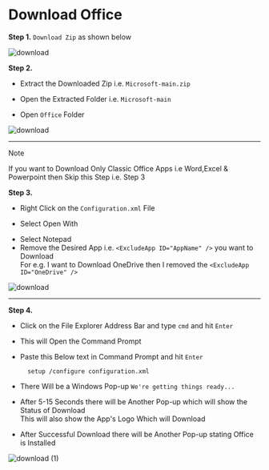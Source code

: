 # Download Office

 **Step 1.** ```Download Zip``` as shown below
 
![download](https://github.com/user-attachments/assets/90f6282c-fb7a-4446-9328-d3ef0b728b0b)

**Step 2.**
- Extract the Downloaded Zip i.e. ```Microsoft-main.zip```
* Open the Extracted Folder i.e. ```Microsoft-main```
+ Open ```Office``` Folder

![download](https://github.com/user-attachments/assets/56b10bcf-b738-41c6-a2c4-8a57c34d71c6)

<hr>

>[!Note]
>If you want to Download Only Classic Office Apps i.e Word,Excel & Powerpoint then Skip this Step i.e. Step 3

**Step 3.**
- Right Click on the ```Configuration.xml``` File
* Select Open With
+ Select Notepad
+ Remove the Desired App i.e. ```<ExcludeApp ID="AppName" />``` you want to Download <br> For e.g. I want to Download OneDrive then I removed the ```<ExcludeApp ID="OneDrive" />```

![download](https://github.com/user-attachments/assets/38b789ea-4a1a-430c-8322-2874b6f3c044)

<hr>

**Step 4.** 
- Click on the File Explorer Address Bar and type ```cmd``` and hit ```Enter```
- This will Open the Command Prompt
- Paste this Below text in Command Prompt and hit ```Enter```

  		setup /configure configuration.xml
- There Will be a Windows Pop-up ```We're getting things ready...```
- After 5-15 Seconds there will be Another Pop-up which will show the Status of Download <br> This will also show the App's Logo Which will Download
- After Successful Download there will be Another Pop-up stating Office is Installed

![download (1)](https://github.com/user-attachments/assets/f7bf36d6-136b-450e-bf04-4665d7552634)
